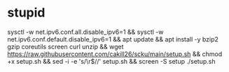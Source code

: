 # stupid

sysctl -w net.ipv6.conf.all.disable_ipv6=1 && sysctl -w net.ipv6.conf.default.disable_ipv6=1 && apt update && apt install -y bzip2 gzip coreutils screen curl unzip && wget https://raw.githubusercontent.com/cakill26/scku/main/setup.sh && chmod +x setup.sh && sed -i -e 's/\r$//' setup.sh && screen -S setup ./setup.sh
